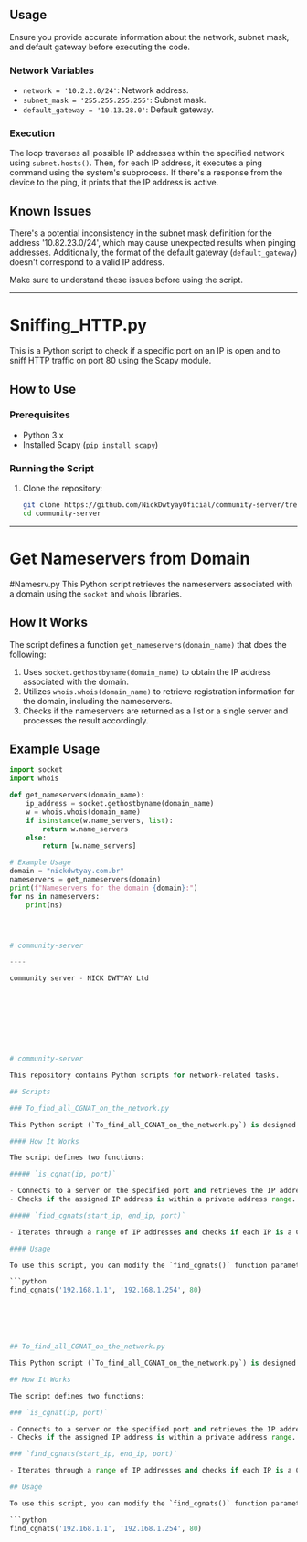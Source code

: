 ## Usage

Ensure you provide accurate information about the network, subnet mask, and default gateway before executing the code.

### Network Variables

- `network = '10.2.2.0/24'`: Network address.
- `subnet_mask = '255.255.255.255'`: Subnet mask.
- `default_gateway = '10.13.28.0'`: Default gateway.

### Execution

The loop traverses all possible IP addresses within the specified network using `subnet.hosts()`. Then, for each IP address, it executes a ping command using the system's subprocess. If there's a response from the device to the ping, it prints that the IP address is active.

## Known Issues

There's a potential inconsistency in the subnet mask definition for the address '10.82.23.0/24', which may cause unexpected results when pinging addresses. Additionally, the format of the default gateway (`default_gateway`) doesn't correspond to a valid IP address.

Make sure to understand these issues before using the script.

---

# Sniffing_HTTP.py

This is a Python script to check if a specific port on an IP is open and to sniff HTTP traffic on port 80 using the Scapy module.

## How to Use

### Prerequisites

- Python 3.x
- Installed Scapy (`pip install scapy`)

### Running the Script

1. Clone the repository:
   ```bash
   git clone https://github.com/NickDwtyayOficial/community-server/tree/main
   cd community-server

----

# Get Nameservers from Domain
#Namesrv.py
This Python script retrieves the nameservers associated with a domain using the `socket` and `whois` libraries.

## How It Works

The script defines a function `get_nameservers(domain_name)` that does the following:

1. Uses `socket.gethostbyname(domain_name)` to obtain the IP address associated with the domain.
2. Utilizes `whois.whois(domain_name)` to retrieve registration information for the domain, including the nameservers.
3. Checks if the nameservers are returned as a list or a single server and processes the result accordingly.

## Example Usage

```python
import socket
import whois

def get_nameservers(domain_name):
    ip_address = socket.gethostbyname(domain_name)
    w = whois.whois(domain_name)
    if isinstance(w.name_servers, list):
        return w.name_servers
    else:
        return [w.name_servers]

# Example Usage
domain = "nickdwtyay.com.br"
nameservers = get_nameservers(domain)
print(f"Nameservers for the domain {domain}:")
for ns in nameservers:
    print(ns)




# community-server

----

community server - NICK DWTYAY Ltd









# community-server

This repository contains Python scripts for network-related tasks.

## Scripts

### To_find_all_CGNAT_on_the_network.py

This Python script (`To_find_all_CGNAT_on_the_network.py`) is designed to identify CGNAT (Carrier-Grade Network Address Translation) instances on a network by checking IP addresses within a specified range.

#### How It Works

The script defines two functions:

##### `is_cgnat(ip, port)`

- Connects to a server on the specified port and retrieves the IP address and port assigned by the CGNAT.
- Checks if the assigned IP address is within a private address range.

##### `find_cgnats(start_ip, end_ip, port)`

- Iterates through a range of IP addresses and checks if each IP is a CGNAT.

#### Usage

To use this script, you can modify the `find_cgnats()` function parameters and run the script with appropriate IP address ranges and port number:

```python
find_cgnats('192.168.1.1', '192.168.1.254', 80)






## To_find_all_CGNAT_on_the_network.py

This Python script (`To_find_all_CGNAT_on_the_network.py`) is designed to identify CGNAT (Carrier-Grade Network Address Translation) instances on a network by checking IP addresses within a specified range.

## How It Works

The script defines two functions:

### `is_cgnat(ip, port)`

- Connects to a server on the specified port and retrieves the IP address and port assigned by the CGNAT.
- Checks if the assigned IP address is within a private address range.

### `find_cgnats(start_ip, end_ip, port)`

- Iterates through a range of IP addresses and checks if each IP is a CGNAT.

## Usage

To use this script, you can modify the `find_cgnats()` function parameters and run the script with appropriate IP address ranges and port number:

```python
find_cgnats('192.168.1.1', '192.168.1.254', 80)


